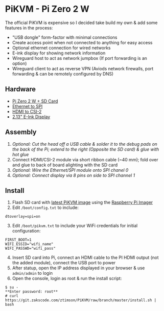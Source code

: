 # PiKVM - Pi Zero 2 W

The official PiKVM is expensive so I decided take build my own & add some features in the process:
- "USB dongle" form-factor with minimal connections
- Create access point when not connected to anything for easy access
- Optional ethernet connection for wired networks
- E-ink display for showing network information
- Wireguard host to act as network jumpbox (If port forwarding is an option)
- Wireguard client to act as reverse VPN (Aviods network firewalls, port forwarding & can be remotely configured by DNS)

## Hardware
 - [Pi Zero 2 W + SD Card](https://www.raspberrypi.com/products/raspberry-pi-zero-2-w/)
 - [Ethernet to SPI](https://www.waveshare.com/enc28j60-ethernet-board.htm)
 - [HDMI to CSI-2](https://www.waveshare.com/hdmi-to-csi-adapter.htm)
 - [2.13" E-Ink Display](https://www.waveshare.com/2.13inch-e-paper-hat.htm)

## Assembly
1. _Optional: Cut the head off a USB cable & solder it to the debug pads on the back of the Pi; extend to the right (Opposite the SD card) & glue with hot glue_
2. Connect HDMI/CSI-2 module via short ribbon cable (~40 mm); fold over and glue to back of board alighting with the SD card
3. _Optional: Wire the Ethernet/SPI module onto SPI chanel 0_
4. _Optional: Connect display via 8 pins on side to SPI channel 1_

## Install
1. Flash SD card with [latest PiKVM image](https://pikvm.org/download/) using the [Raspberry Pi Imager](https://www.raspberrypi.com/software/)
2. Edit `/boot/config.txt` to include:
```
dtoverlay=spi=on
```
3. Edit `/boot/pikvm.txt` to include your WiFi credentials for initial configuration:
```
FIRST_BOOT=1
WIFI_ESSID="wifi_name"
WIFI_PASSWD="wifi_pass"
```
4. Insert SD card into Pi, connect an HDMI cable to the PI HDMI output (not the added module), connect the USB port to power
5. After statup, open the IP address displayed in your browser & use `admin/admin` to login
6. Open the console, login as root & run the install script:
```
$ su -
**Enter password: root**
# curl https://git.zakscode.com/ztimson/PiKVM/raw/branch/master/install.sh | bash
